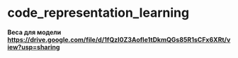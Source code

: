 # code_representation_learning

**Веса для модели https://drive.google.com/file/d/1fQzI0Z3Aofle1tDkmQGs85R1sCFx6XRt/view?usp=sharing**
